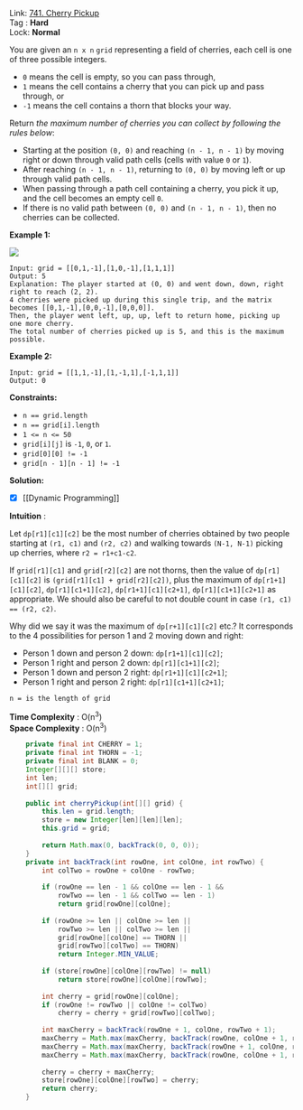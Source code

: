 Link: [741. Cherry Pickup](https://leetcode.com/problems/cherry-pickup/) <br>
Tag : **Hard**<br>
Lock: **Normal**

You are given an `n x n` `grid` representing a field of cherries, each cell is one of three possible integers.

-   `0` means the cell is empty, so you can pass through,
-   `1` means the cell contains a cherry that you can pick up and pass through, or
-   `-1` means the cell contains a thorn that blocks your way.

Return _the maximum number of cherries you can collect by following the rules below_:

-   Starting at the position `(0, 0)` and reaching `(n - 1, n - 1)` by moving right or down through valid path cells (cells with value `0` or `1`).
-   After reaching `(n - 1, n - 1)`, returning to `(0, 0)` by moving left or up through valid path cells.
-   When passing through a path cell containing a cherry, you pick it up, and the cell becomes an empty cell `0`.
-   If there is no valid path between `(0, 0)` and `(n - 1, n - 1)`, then no cherries can be collected.

**Example 1:**

![](https://assets.leetcode.com/uploads/2020/12/14/grid.jpg)
```
Input: grid = [[0,1,-1],[1,0,-1],[1,1,1]]
Output: 5
Explanation: The player started at (0, 0) and went down, down, right right to reach (2, 2).
4 cherries were picked up during this single trip, and the matrix becomes [[0,1,-1],[0,0,-1],[0,0,0]].
Then, the player went left, up, up, left to return home, picking up one more cherry.
The total number of cherries picked up is 5, and this is the maximum possible.
```

**Example 2:**
```
Input: grid = [[1,1,-1],[1,-1,1],[-1,1,1]]
Output: 0
```

**Constraints:**
-   `n == grid.length`
-   `n == grid[i].length`
-   `1 <= n <= 50`
-   `grid[i][j]` is `-1`, `0`, or `1`.
-   `grid[0][0] != -1`
-   `grid[n - 1][n - 1] != -1`

**Solution:**

- [x] [[Dynamic Programming]]

**Intuition** :

Let `dp[r1][c1][c2]` be the most number of cherries obtained by two people starting at `(r1, c1)` and `(r2, c2)` and walking towards `(N-1, N-1)` picking up cherries, where `r2 = r1+c1-c2`.

If `grid[r1][c1]` and `grid[r2][c2]` are not thorns, then the value of `dp[r1][c1][c2]` is `(grid[r1][c1] + grid[r2][c2])`, plus the maximum of `dp[r1+1][c1][c2]`, `dp[r1][c1+1][c2]`, `dp[r1+1][c1][c2+1]`, `dp[r1][c1+1][c2+1]` as appropriate. We should also be careful to not double count in case `(r1, c1) == (r2, c2)`.

Why did we say it was the maximum of `dp[r+1][c1][c2]` etc.? It corresponds to the 4 possibilities for person 1 and 2 moving down and right:

-   Person 1 down and person 2 down: `dp[r1+1][c1][c2]`;
-   Person 1 right and person 2 down: `dp[r1][c1+1][c2]`;
-   Person 1 down and person 2 right: `dp[r1+1][c1][c2+1]`;
-   Person 1 right and person 2 right: `dp[r1][c1+1][c2+1]`;

```
n = is the length of grid
```
**Time Complexity** : O(n<sup>3</sup>)<br>
**Space Complexity** : O(n<sup>3</sup>)

```java
    private final int CHERRY = 1;
    private final int THORN = -1;
    private final int BLANK = 0;
    Integer[][][] store;
    int len;
    int[][] grid;
    
    public int cherryPickup(int[][] grid) {
        this.len = grid.length;
        store = new Integer[len][len][len];
        this.grid = grid;
        
        return Math.max(0, backTrack(0, 0, 0));
    }
    private int backTrack(int rowOne, int colOne, int rowTwo) {
        int colTwo = rowOne + colOne - rowTwo;
        
        if (rowOne == len - 1 && colOne == len - 1 && 
            rowTwo == len - 1 && colTwo == len - 1) 
            return grid[rowOne][colOne];
        
        if (rowOne >= len || colOne >= len ||
            rowTwo >= len || colTwo >= len || 
            grid[rowOne][colOne] == THORN ||
            grid[rowTwo][colTwo] == THORN)
            return Integer.MIN_VALUE;
        
        if (store[rowOne][colOne][rowTwo] != null)
            return store[rowOne][colOne][rowTwo];
        
        int cherry = grid[rowOne][colOne];
        if (rowOne != rowTwo || colOne != colTwo)
            cherry = cherry + grid[rowTwo][colTwo];
        
        int maxCherry = backTrack(rowOne + 1, colOne, rowTwo + 1);
        maxCherry = Math.max(maxCherry, backTrack(rowOne, colOne + 1, rowTwo));
        maxCherry = Math.max(maxCherry, backTrack(rowOne + 1, colOne, rowTwo));
        maxCherry = Math.max(maxCherry, backTrack(rowOne, colOne + 1, rowTwo + 1));
        
        cherry = cherry + maxCherry;
        store[rowOne][colOne][rowTwo] = cherry;
        return cherry;
    }
```


